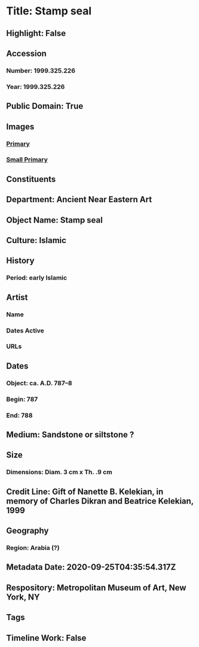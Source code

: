 # Title: Stamp seal
## Highlight: False
## Accession
### Number: 1999.325.226
### Year: 1999.325.226
## Public Domain: True
## Images
### [Primary](https://images.metmuseum.org/CRDImages/an/original/vsz1999_325_226.jpg)
### [Small Primary](https://images.metmuseum.org/CRDImages/an/web-large/vsz1999_325_226.jpg)
## Constituents
## Department: Ancient Near Eastern Art
## Object Name: Stamp seal
## Culture: Islamic
## History
### Period: early Islamic
## Artist
### Name
### Dates Active
### URLs
## Dates
### Object: ca. A.D. 787–8
### Begin: 787
### End: 788
## Medium: Sandstone or siltstone ?
## Size
### Dimensions: Diam. 3 cm x Th. .9 cm
## Credit Line: Gift of Nanette B. Kelekian, in memory of Charles Dikran and Beatrice Kelekian, 1999
## Geography
### Region: Arabia (?)
## Metadata Date: 2020-09-25T04:35:54.317Z
## Respository: Metropolitan Museum of Art, New York, NY
## Tags
## Timeline Work: False